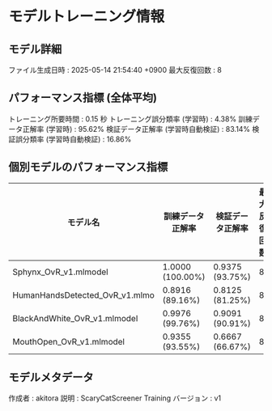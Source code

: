 # モデルトレーニング情報

## モデル詳細
ファイル生成日時   : 2025-05-14 21:54:40 +0900
最大反復回数     : 8

## パフォーマンス指標 (全体平均)
トレーニング所要時間              : 0.15 秒
トレーニング誤分類率 (学習時)     : 4.38%
訓練データ正解率 (学習時)         : 95.62%
検証データ正解率 (学習時自動検証) : 83.14%
検証誤分類率 (学習時自動検証)     : 16.86%
## 個別モデルのパフォーマンス指標
| モデル名                        | 訓練データ正解率 | 検証データ正解率 | 最大反復回数 |
|---------------------------------|--------------------|--------------------|--------------|
| Sphynx_OvR_v1.mlmodel          | 1.0000 (100.00%)   | 0.9375 (93.75%)    | 8            |
| HumanHandsDetected_OvR_v1.mlmo | 0.8916 (89.16%)    | 0.8125 (81.25%)    | 8            |
| BlackAndWhite_OvR_v1.mlmodel   | 0.9976 (99.76%)    | 0.9091 (90.91%)    | 8            |
| MouthOpen_OvR_v1.mlmodel       | 0.9355 (93.55%)    | 0.6667 (66.67%)    | 8            |

## モデルメタデータ
作成者            : akitora
説明              : ScaryCatScreener Training
バージョン        : v1